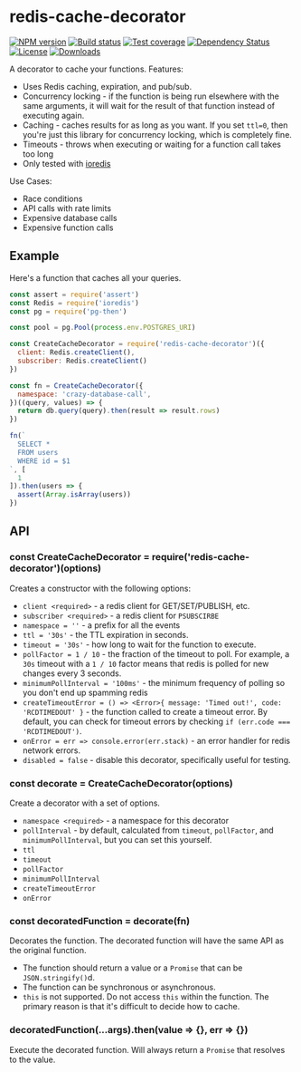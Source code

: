 
# redis-cache-decorator

[![NPM version][npm-image]][npm-url]
[![Build status][travis-image]][travis-url]
[![Test coverage][codecov-image]][codecov-url]
[![Dependency Status][david-image]][david-url]
[![License][license-image]][license-url]
[![Downloads][downloads-image]][downloads-url]

A decorator to cache your functions.
Features:

- Uses Redis caching, expiration, and pub/sub.
- Concurrency locking - if the function is being run elsewhere with the same arguments, it will wait for the result of that function instead of executing again.
- Caching - caches results for as long as you want. If you set `ttl=0`, then you're just this library for concurrency locking, which is completely fine.
- Timeouts - throws when executing or waiting for a function call takes too long
- Only tested with [ioredis](https://github.com/luin/ioredis)

Use Cases:

- Race conditions
- API calls with rate limits
- Expensive database calls
- Expensive function calls

## Example

Here's a function that caches all your queries.

```js
const assert = require('assert')
const Redis = require('ioredis')
const pg = require('pg-then')

const pool = pg.Pool(process.env.POSTGRES_URI)

const CreateCacheDecorator = require('redis-cache-decorator')({
  client: Redis.createClient(),
  subscriber: Redis.createClient()
})

const fn = CreateCacheDecorator({
  namespace: 'crazy-database-call',
})((query, values) => {
  return db.query(query).then(result => result.rows)
})

fn(`
  SELECT *
  FROM users
  WHERE id = $1
`, [
  1
]).then(users => {
  assert(Array.isArray(users))
})
```

## API

### const CreateCacheDecorator = require('redis-cache-decorator')(options)

Creates a constructor with the following options:

- `client <required>` - a redis client for GET/SET/PUBLISH, etc.
- `subscriber <required>` - a redis client for `PSUBSCIRBE`
- `namespace = ''` - a prefix for all the events
- `ttl = '30s'` - the TTL expiration in seconds.
- `timeout = '30s'` - how long to wait for the function to execute.
- `pollFactor = 1 / 10` - the fraction of the timeout to poll.
  For example, a `30s` timeout with a `1 / 10` factor means that redis is polled for new changes every 3 seconds.
- `minimumPollInterval = '100ms'` - the minimum frequency of polling so you don't end up spamming redis
- `createTimeoutError = () => <Error>{ message: 'Timed out!', code: 'RCDTIMEDOUT' }` - the function called to create a timeout error.
  By default, you can check for timeout errors by checking `if (err.code === 'RCDTIMEDOUT')`.
- `onError = err => console.error(err.stack)` - an error handler for redis network errors.
- `disabled = false` - disable this decorator, specifically useful for testing.

### const decorate = CreateCacheDecorator(options)

Create a decorator with a set of options.

- `namespace <required>` - a namespace for this decorator
- `pollInterval` - by default, calculated from `timeout`, `pollFactor`, and `minimumPollInterval`, but you can set this yourself.
- `ttl`
- `timeout`
- `pollFactor`
- `minimumPollInterval`
- `createTimeoutError`
- `onError`

### const decoratedFunction = decorate(fn)

Decorates the function.
The decorated function will have the same API as the original function.

- The function should return a value or a `Promise` that can be `JSON.stringify()`d.
- The function can be synchronous or asynchronous.
- `this` is not supported.
  Do not access `this` within the function.
  The primary reason is that it's difficult to decide how to cache.

### decoratedFunction(...args).then(value => {}, err => {})

Execute the decorated function. Will always return a `Promise` that resolves to the value.

[npm-image]: https://img.shields.io/npm/v/redis-cache-decorator.svg?style=flat-square
[npm-url]: https://npmjs.org/package/redis-cache-decorator
[travis-image]: https://img.shields.io/travis/jonathanong/redis-cache-decorator.svg?style=flat-square
[travis-url]: https://travis-ci.org/jonathanong/redis-cache-decorator
[codecov-image]: https://img.shields.io/codecov/c/github/jonathanong/redis-cache-decorator/master.svg?style=flat-square
[codecov-url]: https://codecov.io/github/jonathanong/redis-cache-decorator
[david-image]: http://img.shields.io/david/jonathanong/redis-cache-decorator.svg?style=flat-square
[david-url]: https://david-dm.org/jonathanong/redis-cache-decorator
[license-image]: http://img.shields.io/npm/l/redis-cache-decorator.svg?style=flat-square
[license-url]: LICENSE
[downloads-image]: http://img.shields.io/npm/dm/redis-cache-decorator.svg?style=flat-square
[downloads-url]: https://npmjs.org/package/redis-cache-decorator
